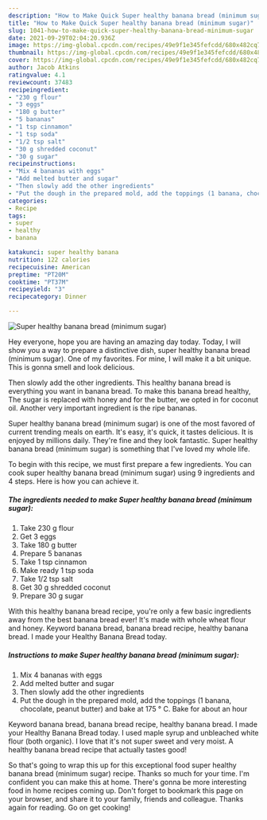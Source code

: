 ```yaml
---
description: "How to Make Quick Super healthy banana bread (minimum sugar)"
title: "How to Make Quick Super healthy banana bread (minimum sugar)"
slug: 1041-how-to-make-quick-super-healthy-banana-bread-minimum-sugar
date: 2021-09-29T02:04:20.936Z
image: https://img-global.cpcdn.com/recipes/49e9f1e345fefcdd/680x482cq70/super-healthy-banana-bread-minimum-sugar-recipe-main-photo.jpg
thumbnail: https://img-global.cpcdn.com/recipes/49e9f1e345fefcdd/680x482cq70/super-healthy-banana-bread-minimum-sugar-recipe-main-photo.jpg
cover: https://img-global.cpcdn.com/recipes/49e9f1e345fefcdd/680x482cq70/super-healthy-banana-bread-minimum-sugar-recipe-main-photo.jpg
author: Jacob Atkins
ratingvalue: 4.1
reviewcount: 37483
recipeingredient:
- "230 g flour"
- "3 eggs"
- "180 g butter"
- "5 bananas"
- "1 tsp cinnamon"
- "1 tsp soda"
- "1/2 tsp salt"
- "30 g shredded coconut"
- "30 g sugar"
recipeinstructions:
- "Mix 4 bananas with eggs"
- "Add melted butter and sugar"
- "Then slowly add the other ingredients"
- "Put the dough in the prepared mold, add the toppings (1 banana, chocolate, peanut butter) and bake at 175 ° C. Bake for about an hour"
categories:
- Recipe
tags:
- super
- healthy
- banana

katakunci: super healthy banana 
nutrition: 122 calories
recipecuisine: American
preptime: "PT20M"
cooktime: "PT37M"
recipeyield: "3"
recipecategory: Dinner

---
```



![Super healthy banana bread (minimum sugar)](https://img-global.cpcdn.com/recipes/49e9f1e345fefcdd/680x482cq70/super-healthy-banana-bread-minimum-sugar-recipe-main-photo.jpg)

Hey everyone, hope you are having an amazing day today. Today, I will show you a way to prepare a distinctive dish, super healthy banana bread (minimum sugar). One of my favorites. For mine, I will make it a bit unique. This is gonna smell and look delicious.

Then slowly add the other ingredients. This healthy banana bread is everything you want in banana bread. To make this banana bread healthy, The sugar is replaced with honey and for the butter, we opted in for coconut oil. Another very important ingredient is the ripe bananas.

Super healthy banana bread (minimum sugar) is one of the most favored of current trending meals on earth. It's easy, it's quick, it tastes delicious. It is enjoyed by millions daily. They're fine and they look fantastic. Super healthy banana bread (minimum sugar) is something that I've loved my whole life.


To begin with this recipe, we must first prepare a few ingredients. You can cook super healthy banana bread (minimum sugar) using 9 ingredients and 4 steps. Here is how you can achieve it.

<!--inarticleads1-->

##### The ingredients needed to make Super healthy banana bread (minimum sugar):

1. Take 230 g flour
1. Get 3 eggs
1. Take 180 g butter
1. Prepare 5 bananas
1. Take 1 tsp cinnamon
1. Make ready 1 tsp soda
1. Take 1/2 tsp salt
1. Get 30 g shredded coconut
1. Prepare 30 g sugar


With this healthy banana bread recipe, you&#39;re only a few basic ingredients away from the best banana bread ever! It&#39;s made with whole wheat flour and honey. Keyword banana bread, banana bread recipe, healthy banana bread. I made your Healthy Banana Bread today. 

<!--inarticleads2-->

##### Instructions to make Super healthy banana bread (minimum sugar):

1. Mix 4 bananas with eggs
1. Add melted butter and sugar
1. Then slowly add the other ingredients
1. Put the dough in the prepared mold, add the toppings (1 banana, chocolate, peanut butter) and bake at 175 ° C. Bake for about an hour


Keyword banana bread, banana bread recipe, healthy banana bread. I made your Healthy Banana Bread today. I used maple syrup and unbleached white flour (both organic). I love that it&#39;s not super sweet and very moist. A healthy banana bread recipe that actually tastes good! 

So that's going to wrap this up for this exceptional food super healthy banana bread (minimum sugar) recipe. Thanks so much for your time. I'm confident you can make this at home. There's gonna be more interesting food in home recipes coming up. Don't forget to bookmark this page on your browser, and share it to your family, friends and colleague. Thanks again for reading. Go on get cooking!
